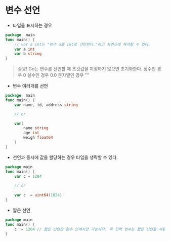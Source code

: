 # 변수 선언
- 타입을 표시하는 경우
```go
package  main
func main() {
	// var a int는 "변수 a를 int로 선언한다."라고 자연스레 해석할 수 있다.
	var a int
	var b string
}
```

> 중요!
> Go는 변수를 선언할 때 초깃값을 지정하지 않으면 초기화한다.
> 정수인 경우 0 
> 실수인 경우 0.0
> 문자열인 경우 ""

- 변수 여러개를 선언
```go
package  main
func main() {
	var name, id, address string

	// or
	
	var(
		name string 
		age int
		weigh float64
    )
}

```

- 선언과 동시에 값을 할당하는 경우 타입을 생략할 수 있다.
```go
package main
func main() {
	var c = 1204
	
	// or 
	
	var c  = uint64(1024)
}
```

- 짧은 선언
```go
package main
func main() {
	c := 1204 // 짧은 선언은 함수 안에서만 가능하다. 즉 전역 변수는 짧은 선언을 사용할 수 없다.
}
```